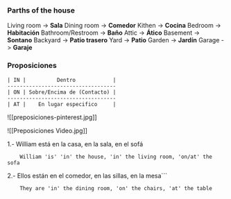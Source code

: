 
### Parths of the house

Living room -> **Sala**
Dining room -> **Comedor**
Kithen -> **Cocina**
Bedroom -> **Habitación**
Bathroom/Restroom -> **Baño**
Attic -> **Ático**
Basement -> **Sontano**
Backyard -> **Patio trasero**
Yard -> **Patio**
Garden -> **Jardín**
Garage -> **Garaje**

### Proposiciones

	| IN |          Dentro            |
	-----------------------------------
	| ON | Sobre/Encima de (Contacto) |
	-----------------------------------
	| AT |    En lugar especifico     |

![[preposiciones-pinterest.jpg]]

![[Preposiciones Video.jpg]]

1.- William está en la casa, en la sala, en el sofá

```
	William 'is' 'in' the house, 'in' the living room, 'on/at' the sofa
```

2.-  Ellos están en el comedor, en las sillas, en la mesa```
```
	They are 'in' the dining room, 'on' the chairs, 'at' the table
```
